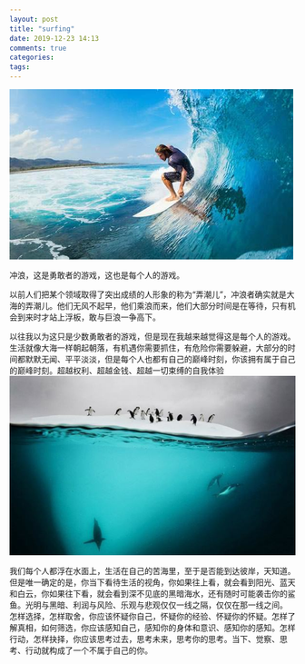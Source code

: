 ```yaml
---
layout: post
title: "surfing"
date: 2019-12-23 14:13
comments: true
categories: 
tags: 
---
```

![冲浪](https://github.com/lukezhg/Freyja/raw/master/surfing.jpeg)


冲浪，这是勇敢者的游戏，这也是每个人的游戏。  

以前人们把某个领域取得了突出成绩的人形象的称为“弄潮儿”，冲浪者确实就是大海的弄潮儿。他们无风不起早，他们乘浪而来，他们大部分时间是在等待，只有机会到来时才站上浮板，敢与巨浪一争高下。  

以往我以为这只是少数勇敢者的游戏，但是现在我越来越觉得这是每个人的游戏。生活就像大海一样朝起朝落，有机遇你需要抓住，有危险你需要躲避，大部分的时间都默默无闻、平平淡淡，但是每个人也都有自己的巅峰时刻，你该拥有属于自己的巅峰时刻。超越权利、超越金钱、超越一切束缚的自我体验  
![视角](https://github.com/lukezhg/Freyja/raw/master/view.jpeg)

我们每个人都浮在水面上，生活在自己的苦海里，至于是否能到达彼岸，天知道。但是唯一确定的是，你当下看待生活的视角，你如果往上看，就会看到阳光、蓝天和白云，你如果往下看，就会看到深不见底的黑暗海水，还有随时可能袭击你的鲨鱼。光明与黑暗、利润与风险、乐观与悲观仅仅一线之隔，仅仅在那一线之间。  
怎样选择，怎样取舍，你应该怀疑你自己，怀疑你的经验、怀疑你的怀疑。怎样了解真相，如何筛选，你应该感知自己，感知你的身体和意识、感知你的感知。怎样行动，怎样抉择，你应该思考过去，思考未来，思考你的思考。当下、觉察、思考、行动就构成了一个不属于自己的你。   

 




